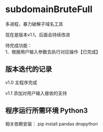 # subdomainBruteFull
多进程，暴力破解子域名工具



现在是版本v1.1，后面会持续改进

待完成功能：	
  1、根据用户输入参数去执行对应操作【已完成】
  
  
  
  
##	版本迭代的记录
v1.0  主程序完成  

v1.1  添加对用户输入接收的支持



##	程序运行所需环境 Python3
相关依赖安装：	pip install pandas dnspython


